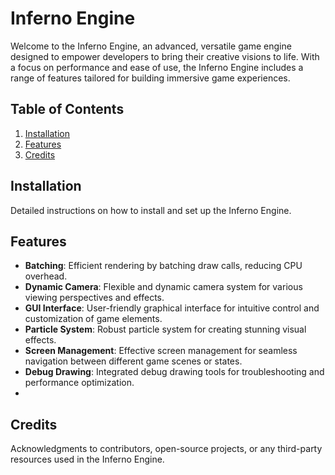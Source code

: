 # Inferno Engine

Welcome to the Inferno Engine, an advanced, versatile game engine designed to empower developers to bring their creative visions to life. With a focus on performance and ease of use, the Inferno Engine includes a range of features tailored for building immersive game experiences.

## Table of Contents
1. [Installation](#installation)
2. [Features](#features)
3. [Credits](#credits)


## Installation
Detailed instructions on how to install and set up the Inferno Engine.

## Features
- **Batching**: Efficient rendering by batching draw calls, reducing CPU overhead.
- **Dynamic Camera**: Flexible and dynamic camera system for various viewing perspectives and effects.
- **GUI Interface**: User-friendly graphical interface for intuitive control and customization of game elements.
- **Particle System**: Robust particle system for creating stunning visual effects.
- **Screen Management**: Effective screen management for seamless navigation between different game scenes or states.
- **Debug Drawing**: Integrated debug drawing tools for troubleshooting and performance optimization.
- 
## Credits
Acknowledgments to contributors, open-source projects, or any third-party resources used in the Inferno Engine.
